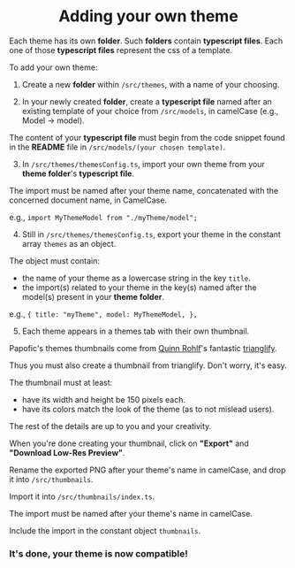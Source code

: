 <div align="center">

# Adding your own theme

</div>

Each theme has its own **folder**. Such **folders** contain **typescript files**.
Each one of those **typescript files** represent the css of a template.

To add your own theme:

1. Create a new **folder** within `/src/themes`, with a name of your choosing.

2. In your newly created **folder**, create a **typescript file** named after an existing template of your choice from `/src/models`, in camelCase (e.g., Model -> model).

The content of your **typescript file** must begin from the code snippet found in the **README** file in `/src/models/(your chosen template)`.

3. In `/src/themes/themesConfig.ts`, import your own theme from your **theme folder**'s **typescript file**.

The import must be named after your theme name, concatenated with the concerned document name, in CamelCase.

e.g., `import MyThemeModel from "./myTheme/model";`

4. Still in `/src/themes/themesConfig.ts`, export your theme in the constant array `themes` as an object.

The object must contain:

- the name of your theme as a lowercase string in the key `title`.
- the import(s) related to your theme in the key(s) named after the model(s) present in your **theme folder**.

e.g., `{ title: "myTheme", model: MyThemeModel, },`

5. Each theme appears in a themes tab with their own thumbnail.

Papofic's themes thumbnails come from [Quinn Rohlf](https://github.com/qrohlf)'s fantastic [trianglify](https://trianglify.io/).

Thus you must also create a thumbnail from trianglify. Don't worry, it's easy.

The thumbnail must at least:

- have its width and height be 150 pixels each.
- have its colors match the look of the theme (as to not mislead users).

The rest of the details are up to you and your creativity.

When you're done creating your thumbnail, click on **"Export"** and **"Download Low-Res Preview"**.

Rename the exported PNG after your theme's name in camelCase, and drop it into `/src/thumbnails`.

Import it into `/src/thumbnails/index.ts`.

The import must be named after your theme's name in camelCase.

Include the import in the constant object `thumbnails`.

### It's done, your theme is now compatible!
